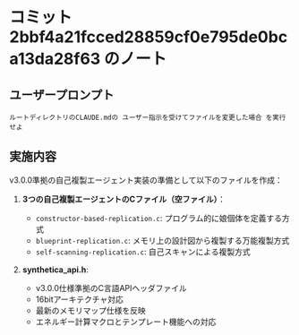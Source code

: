 # コミット 2bbf4a21fcced28859cf0e795de0bca13da28f63 のノート

## ユーザープロンプト

```
ルートディレクトリのCLAUDE.mdの ユーザー指示を受けてファイルを変更した場合 を実行せよ
```

## 実施内容

v3.0.0準拠の自己複製エージェント実装の準備として以下のファイルを作成：

1. **3つの自己複製エージェントのCファイル（空ファイル）**：
   - `constructor-based-replication.c`: プログラム的に娘個体を定義する方式
   - `blueprint-replication.c`: メモリ上の設計図から複製する万能複製方式
   - `self-scanning-replication.c`: 自己スキャンによる複製方式

2. **synthetica_api.h**: 
   - v3.0.0仕様準拠のC言語APIヘッダファイル
   - 16bitアーキテクチャ対応
   - 最新のメモリマップ仕様を反映
   - エネルギー計算マクロとテンプレート機能への対応